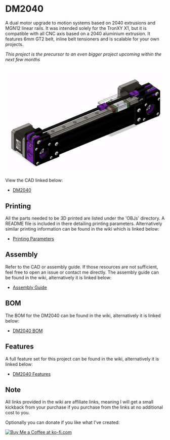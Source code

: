 # DM2040
A dual motor upgrade to motion systems based on 2040 extrusions and MGN12 linear rails. It was intended solely for the TronXY X1, but it is compatible with all CNC axis based on a 2040 aluminium extrusion. It features 6mm GT2 belt, inline belt tensioners and is scalable for your own projects.

*This project is the precursor to an even bigger project upcoming within the next few months*

![](https://github.com/CrispyButtermilkChickenSalad/DM2040/blob/b76c7d6cdc4b8fcb865ffa956cd06cbe79de10c2/Gallery/DM2040.gif)

View the CAD linked below:
- [DM2040](https://a360.co/3S7zaaC)

## Printing
All the parts needed to be 3D printed are listed under the 'OBJs' directory. A README file is included in there detailing printing parameters. Alternatively similar printing information can be found in the wiki which is linked below:
- [Printing Parameters](https://github.com/CrispyButtermilkChickenSalad/DM2040/wiki/Printing-Parameters)

## Assembly
Refer to the CAD or assembly guide. If those resources are not sufficient, feel free to open an issue or contact me directly. The assembly guide can be found in the wiki, alternatively it is linked below:
- [Assembly Guide](https://github.com/CrispyButtermilkChickenSalad/DM2040/wiki/Assembly-Guide)

## BOM
The BOM for the DM2040 can be found in the wiki, alternatively it is linked below:
- [DM2040 BOM](https://github.com/CrispyButtermilkChickenSalad/DM2040/wiki/BOM)

## Features
A full feature set for this project can be found in the wiki, alternatively it is linked below:
- [DM2040 Features](https://github.com/CrispyButtermilkChickenSalad/DM2040/wiki/Features)

## Note
All links provided in the wiki are affiliate links, meaning I will get a small kickback from your purchase if you purchase from the links at no additional cost to you.

Optionally you can donate if you like what I've created:

<a href='https://ko-fi.com/buttermilkcrispychickensalad' target='_blank'><img height='35' style='border:0px;height:46px;' src='https://az743702.vo.msecnd.net/cdn/kofi3.png?v=0' border='0' alt='Buy Me a Coffee at ko-fi.com' />
